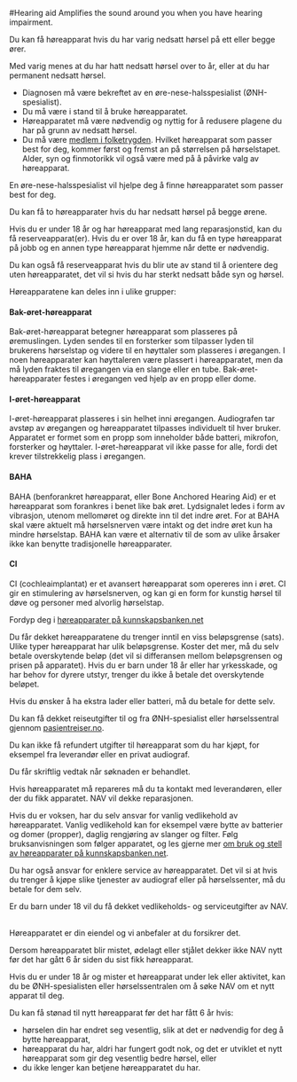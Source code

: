 #Hearing aid
Amplifies the sound around you when you have hearing impairment.


Du kan få høreapparat hvis du har varig nedsatt hørsel på ett eller begge ører.  

Med varig menes at du har hatt nedsatt hørsel over to år, eller at du har permanent nedsatt hørsel.

* Diagnosen må være bekreftet av en øre-nese-halsspesialist (ØNH-spesialist).
* Du må være i stand til å bruke høreapparatet.
* Høreapparatet må være nødvendig og nyttig for å redusere plagene du har på grunn av nedsatt hørsel.
* Du må være [medlem i folketrygden](/no/person/flere-tema/arbeid-og-opphold-i-norge/relatert-informasjon/medlemskap-i-folketrygden).
Hvilket høreapparat som passer best for deg, kommer først og fremst an på størrelsen på hørselstapet. Alder, syn og finmotorikk vil også være med på å påvirke valg av høreapparat. 

 En øre-nese-halsspesialist vil hjelpe deg å finne høreapparatet som passer best for deg.

 Du kan få to høreapparater hvis du har nedsatt hørsel på begge ørene.

 Hvis du er under 18 år og har høreapparat med lang reparasjonstid, kan du få reserveapparat(er). Hvis du er over 18 år, kan du få en type høreapparat på jobb og en annen type høreapparat hjemme når dette er nødvendig.

 Du kan også få reserveapparat hvis du blir ute av stand til å orientere deg uten høreapparatet, det vil si hvis du har sterkt nedsatt både syn og hørsel. 

 Høreapparatene kan deles inn i ulike grupper: 

 #### Bak-øret-høreapparat

 Bak-øret-høreapparat betegner høreapparat som plasseres på øremuslingen. Lyden sendes til en forsterker som tilpasser lyden til brukerens hørselstap og videre til en høyttaler som plasseres i øregangen. I noen høreapparater kan høyttaleren være plassert i høreapparatet, men da må lyden fraktes til øregangen via en slange eller en tube. Bak-øret-høreapparater festes i øregangen ved hjelp av en propp eller dome. 

 #### I-øret-høreapparat

 I-øret-høreapparat plasseres i sin helhet inni øregangen. Audiografen tar avstøp av øregangen og høreapparatet tilpasses individuelt til hver bruker. Apparatet er formet som en propp som inneholder både batteri, mikrofon, forsterker og høyttaler. I-øret-høreapparat vil ikke passe for alle, fordi det krever tilstrekkelig plass i øregangen. 

 #### BAHA

 BAHA (benforankret høreapparat, eller Bone Anchored Hearing Aid) er et høreapparat som forankres i benet like bak øret. Lydsignalet ledes i form av vibrasjon, utenom mellomøret og direkte inn til det indre øret. For at BAHA skal være aktuelt må hørselsnerven være intakt og det indre øret kun ha mindre hørselstap. BAHA kan være et alternativ til de som av ulike årsaker ikke kan benytte tradisjonelle høreapparater. 

 #### CI

 CI (cochleaimplantat) er et avansert høreapparat som opereres inn i øret. CI gir en stimulering av hørselsnerven, og kan gi en form for kunstig hørsel til døve og personer med alvorlig hørselstap. 

 Fordyp deg i [høreapparater på kunnskapsbanken.net](https://www.kunnskapsbanken.net/horsel/horeapparat-ci-og-baha/)

Du får dekket høreapparatene du trenger inntil en viss beløpsgrense (sats). Ulike typer høreapparat har ulik beløpsgrense. Koster det mer, må du selv betale overskytende beløp (det vil si differansen mellom beløpsgrensen og prisen på apparatet). Hvis du er barn under 18 år eller har yrkesskade, og har behov for dyrere utstyr, trenger du ikke å betale det overskytende beløpet. 

 Hvis du ønsker å ha ekstra lader eller batteri, må du betale for dette selv. 

 Du kan få dekket reiseutgifter til og fra ØNH-spesialist eller hørselssentral gjennom [pasientreiser.no](https://pasientreiser.no/). 

 Du kan ikke få refundert utgifter til høreapparat som du har kjøpt, for eksempel fra leverandør eller en privat audiograf.

 Du får skriftlig vedtak når søknaden er behandlet.

 Hvis høreapparatet må repareres må du ta kontakt med leverandøren, eller der du fikk apparatet. NAV vil dekke reparasjonen. 

 Hvis du er voksen, har du selv ansvar for vanlig vedlikehold av høreapparatet. Vanlig vedlikehold kan for eksempel være bytte av batterier og domer (propper), daglig rengjøring av slanger og filter. Følg bruksanvisningen som følger apparatet, og les gjerne mer [om bruk og stell av høreapparater på kunnskapsbanken.net](https://www.kunnskapsbanken.net/horsel/horeapparat-ci-og-baha/). 

 Du har også ansvar for enklere service av høreapparatet. Det vil si at hvis du trenger å kjøpe slike tjenester av audiograf eller på hørselssenter, må du betale for dem selv.  

 Er du barn under 18 vil du få dekket vedlikeholds- og serviceutgifter av NAV.  

 Høreapparatet er din eiendel og vi anbefaler at du forsikrer det.   
   
 Dersom høreapparatet blir mistet, ødelagt eller stjålet dekker ikke NAV nytt før det har gått 6 år siden du sist fikk høreapparat. 

 Hvis du er under 18 år og mister et høreapparat under lek eller aktivitet, kan du be ØNH-spesialisten eller hørselssentralen om å søke NAV om et nytt apparat til deg.  

 Du kan få stønad til nytt høreapparat før det har fått 6 år hvis:

 * hørselen din har endret seg vesentlig, slik at det er nødvendig for deg å bytte høreapparat,
* høreapparat du har, aldri har fungert godt nok, og det er utviklet et nytt høreapparat som gir deg vesentlig bedre hørsel, eller
* du ikke lenger kan betjene høreapparatet du har.

 